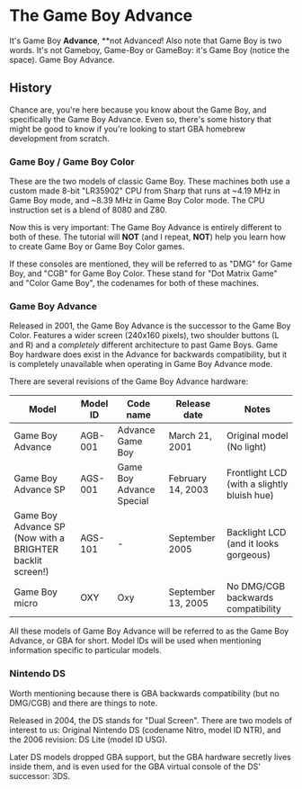 # The Game Boy Advance

It's Game Boy **Advance**, **not Advance*d*! Also note that Game Boy is two words. It's not Gameboy, Game-Boy or GameBoy: it's Game Boy (notice the space). Game Boy Advance.

## History

Chance are, you're here because you know about the Game Boy, and specifically the Game Boy Advance. Even so, there's some history that might be good to know if you're looking to start GBA homebrew development from scratch.

### Game Boy / Game Boy Color

These are the two models of classic Game Boy. These machines both use a custom made 8-bit "LR35902" CPU from Sharp that runs at \~4.19 MHz in Game Boy mode, and \~8.39 MHz in Game Boy Color mode. The CPU instruction set is a blend of 8080 and Z80.

Now this is very important: The Game Boy Advance is entirely different to both of these. The tutorial will **NOT** (and I repeat, **NOT**) help you learn how to create Game Boy or Game Boy Color games.

If these consoles are mentioned, they will be referred to as "DMG" for Game Boy, and "CGB" for Game Boy Color. These stand for "Dot Matrix Game" and "Color Game Boy", the codenames for both of these machines.

### Game Boy Advance

Released in 2001, the Game Boy Advance is the successor to the Game Boy Color. Features a wider screen (240x160 pixels), two shoulder buttons (L and R) and a *completely* different architecture to past Game Boys. Game Boy hardware does exist in the Advance for backwards compatibility, but it is completely unavailable when operating in Game Boy Advance mode.

There are several revisions of the Game Boy Advance hardware:

|Model|Model ID|Code name|Release date|Notes|
|---|---|---|---|---|
|Game Boy Advance|AGB-001|Advance Game Boy|March 21, 2001|Original model (No light)|
|Game Boy Advance SP|AGS-001|Game Boy Advance Special|February 14, 2003|Frontlight LCD (with a slightly bluish hue)|
|Game Boy Advance SP (Now with a BRIGHTER backlit screen!)|AGS-101|-|September 2005|Backlight LCD (and it looks gorgeous)|
|Game Boy micro|OXY|Oxy|September 13, 2005|No DMG/CGB backwards compatibility|

All these models of Game Boy Advance will be referred to as the Game Boy Advance, or GBA for short. Model IDs will be used when mentioning information specific to particular models.

### Nintendo DS

Worth mentioning because there is GBA backwards compatibility (but no DMG/CGB) and there are things to note.

Released in 2004, the DS stands for "Dual Screen". There are two models of interest to us: Original Nintendo DS (codename Nitro, model ID NTR), and the 2006 revision: DS Lite (model ID USG).

Later DS models dropped GBA support, but the GBA hardware secretly lives inside them, and is even used for the GBA virtual console of the DS' successor: 3DS.
